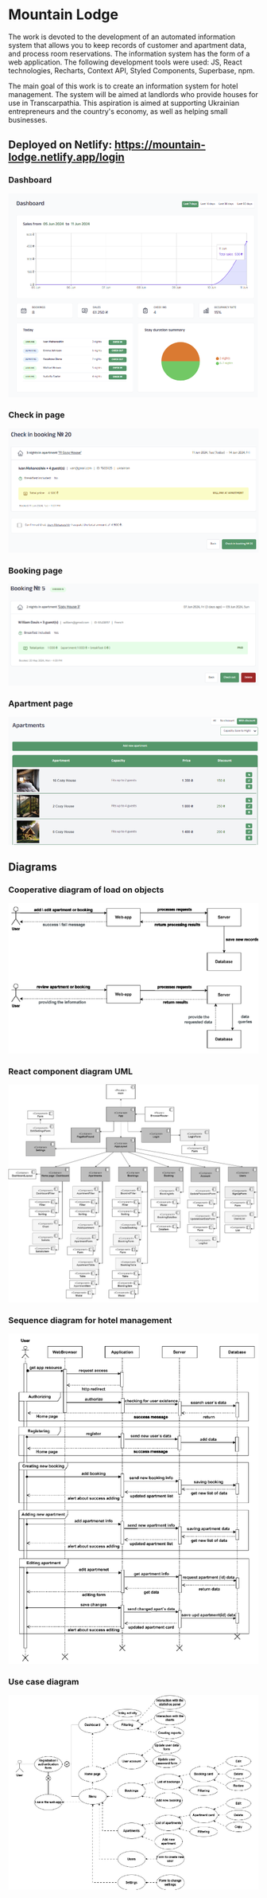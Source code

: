 # Mountain Lodge

The work is devoted to the development of an automated information system that allows you to keep records of customer and apartment data, and process room reservations. The information system has the form of a web application. The following development tools were used: JS, React technologies, Recharts, Context API, Styled Components, Superbase, npm.

The main goal of this work is to create an information system for hotel management. The system will be aimed at landlords who provide houses for use in Transcarpathia. This aspiration is aimed at supporting Ukrainian entrepreneurs and the country's economy, as well as helping small businesses.

## Deployed on Netlify: https://mountain-lodge.netlify.app/login

### Dashboard
![Screenshot mountaim-lodge](./images/Home_page_(dashboard).png)

### Check in page
![Screenshot mountaim-lodge](./images/Check_in.png)

### Booking page
![Screenshot mountaim-lodge](./images/Booking.png)

### Apartment page
![Screenshot mountaim-lodge](./images/Apartments.png)


## Diagrams

### Cooperative diagram of load on objects
![Screenshot mountaim-lodge](./images/Cooperative_diagram_of_load_on_objects.png)

### React component diagram UML
![Screenshot mountaim-lodge](./images/React_Component_Diagram_UML.jpg)

### Sequence diagram for hotel management
![Screenshot mountaim-lodge](./images/Sequence_diagram_for_hotel_management.png)

### Use case diagram
![Screenshot mountaim-lodge](./images/Use_case.png)


